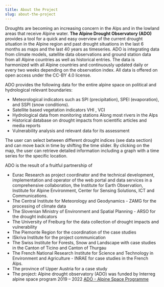 ```yaml
---
title: About the Project
slug: about-the-project
---
```


Droughts are becoming an increasing concern in the Alps and in the lowland areas that receive Alpine water.
**The Alpine Drought Observatory (ADO)** provides a tool for a quick and easy overview of the current drought situation in the Alpine region and past drought situations in the last 6 months as maps and the last 40 years as timeseries.
ADO is integrating data from climate models, satellite data observations and ground station data from all Alpine countries as well as historical entries. The data is harmonized with all Alpine countries and continuously updated daily or every two weeks depending on the observation index. All data is offered on open access under the CC-BY 4.0 license.

ADO provides the following data for the entire alpine space on political and hydrological relevant boundaries:

- Meteorological indicators such as SPI (precipitation), SPEI (evaporation), and SSPI (snow conditions).
- Satellite based vegetation indicators VHI , VCI
- Hydrological data from monitoring stations Along most rivers in the Alps
- Historical database on drought impacts from scientific articles and media reports
- Vulnerability analysis and relevant data for its assessment

The user can select between different drought indices (see data section) and can move back in time by shifting the time slider. By clicking on the map, the user can retrieve detailed information including a graph with a time series for the specific location.

ADO is the result of a fruitful partnership of

- Eurac Research as project coordinator and the technical development, implementation and operator of the web portal and data services in a comprehensive collaboration, the Institute for Earth Observation, Institute for Alpine Environment, Center for Sensing Solutions, ICT and Communications.
- The Central Institute for Meteorology and Geodynamics - ZAMG for the processing of climate data
- The Slovenian Ministry of Environment and Spatial Planning - ARSO for the drought indicators
- The University of Freiburg for the data collection of drought impacts and vulnerability
- The Piemonte Region for the coordination of the case studies
- ISkriva Institute for the project communication
- The Swiss Institute for Forests, Snow and Landscape with case studies in the Canton of Ticino and Canton of Thurgau
- The French National Research Institute for Science and Technology in Environment and Agriculture - INRAE for case studies in the French Alps.
- The province of Upper Austria for a case study
- The project: Alpine drought observatory (ADO) was funded by Interreg alpine space program 2019 – 2022 [ADO - Alpine Space Programme](https://www.alpine-space.eu/project/ado/ "alpine-space.eu")
